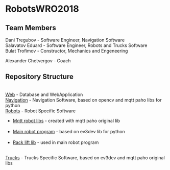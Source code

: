 # RobotsWRO2018
<h2>Team Members</h2>
Dani Tregubov - Software Engineer, Navigation Software <br/>
Salavatov Eduard - Software Engineer, Robots and Trucks Software<br/>
Bulat Trofimov - Constructor, Mechanics and Engeneering<br/>

Alexander Chetvergov - Coach

<h2>Repository Structure</h2><br/>
<a href="https://github.com/DanTreg/RobotsWRO2018/tree/master/Web">Web</a> - Database and WebApplication<br/>
<a href=https://github.com/DanTreg/RobotsWRO2018/tree/master/Navigation>Navigation</a> - Navigation Software, based on opencv and mqtt paho libs for python<br/>
<a href=https://github.com/DanTreg/RobotsWRO2018/tree/master/Robots>Robots</a> - Robot Specific Software<br/>
<ul>
<li><a href=https://github.com/DanTreg/RobotsWRO2018/tree/master/Robots/Libs%20for%20mqtt%20paho>Mqtt robot libs</a> - created with mqtt paho original lib</li><br/>
<li><a href=https://github.com/DanTreg/RobotsWRO2018/tree/master/Robots/Main%20robot%20programs> Main robot program</a> - based on ev3dev lib for python</li><br/>
<li><a href=https://github.com/DanTreg/RobotsWRO2018/tree/master/Robots/Rack%20lift%20lib> Rack lift lib</a> - used in main robot program</li><br/>
</ul>
<a href=https://github.com/DanTreg/RobotsWRO2018/tree/master/Trucks>Trucks</a> - Trucks Specific Software, based on ev3dev and mqtt paho original libs<br/>
